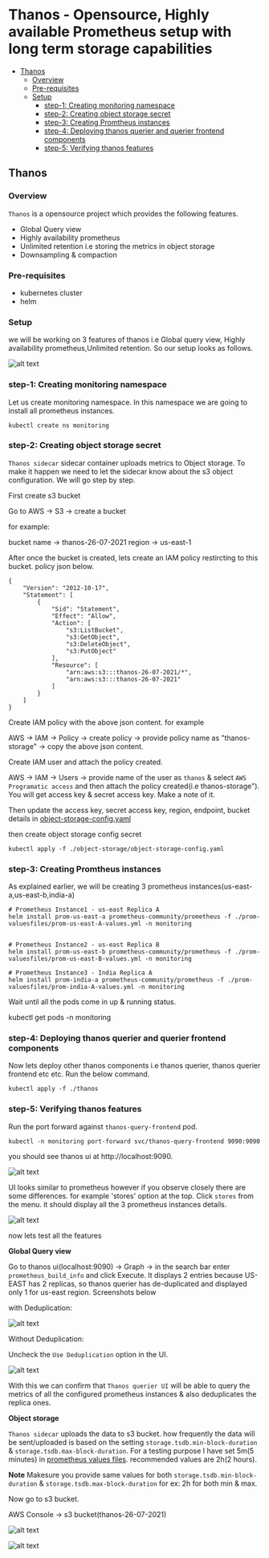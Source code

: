 # Thanos - Opensource, Highly available Prometheus setup with long term storage capabilities 

- [Thanos](#thanos)
   - [Overview](#overview)
   - [Pre-requisites](#pre-requisites)
   - [Setup](#setup)
       - [step-1: Creating monitoring namespace](#step-1-creating-monitoring-namespace)
       - [step-2: Creating object storage secret](#step-2-creating-object-storage-secret)
       - [step-3: Creating Promtheus instances](#step-3-creating-promtheus-instances)
       - [step-4: Deploying thanos querier and querier frontend components](step-4:-deploying-thanos-querier-and-querier-frontend-components)
       - [step-5: Verifying thanos features](step-5:-verifying-thanos-features)


## Thanos
### Overview

`Thanos` is a opensource project which provides the following features.
- Global Query view
- Highly availability prometheus
- Unlimited retention i.e storing the metrics in object storage
- Downsampling & compaction

### Pre-requisites

- kubernetes cluster
- helm

### Setup

we will be working on 3 features of thanos i.e Global query view, Highly availability prometheus,Unlimited retention. So our setup looks as follows.

![alt text](./img/setup.png)

### step-1: Creating monitoring namespace

Let us create monitoring namespace. In this namespace we are going to install all prometheus instances.

```
kubectl create ns monitoring
```

### step-2: Creating object storage secret

`Thanos sidecar` sidecar container uploads metrics to Object storage. To make it happen we need to let the sidecar know about the s3 object configuration. We will go step by step.

First create s3 bucket

Go to AWS -> S3 -> create a bucket

for example:

bucket name -> thanos-26-07-2021
region -> us-east-1

After once the bucket is created, lets create an IAM policy restircting to this bucket. policy json below.

```
{
    "Version": "2012-10-17",
    "Statement": [
        {
            "Sid": "Statement",
            "Effect": "Allow",
            "Action": [
                "s3:ListBucket",
                "s3:GetObject",
                "s3:DeleteObject",
                "s3:PutObject"
            ],
            "Resource": [
                "arn:aws:s3:::thanos-26-07-2021/*",
                "arn:aws:s3:::thanos-26-07-2021"
            ]
        }
    ]
}
```

Create IAM policy with the above json content. for example

AWS -> IAM -> Policy -> create policy -> provide policy name as "thanos-storage" -> copy the above json content.

Create IAM user and attach the policy created.

AWS -> IAM -> Users -> provide name of the user as `thanos` & select `AWS Programatic access` and then attach the policy created(i.e thanos-storage"). You will get access key & secret access key. Make a note of it.

Then update the access key, secret access key, region, endpoint, bucket details in [object-storage-config.yaml](./object-storage/object-storage-config.yaml)

then create object storage config secret

```
kubectl apply -f ./object-storage/object-storage-config.yaml
```

### step-3: Creating Promtheus instances

As explained earlier, we will be creating 3 prometheus instances(us-east-a,us-east-b,india-a)

```
# Prometheus Instance1 - us-east Replica A
helm install prom-us-east-a prometheus-community/prometheus -f ./prom-valuesfiles/prom-us-east-A-values.yml -n monitoring


# Prometheus Instance2 - us-east Replica B
helm install prom-us-east-b prometheus-community/prometheus -f ./prom-valuesfiles/prom-us-east-B-values.yml -n monitoring

# Prometheus Instance3 - India Replica A
helm install prom-india-a prometheus-community/prometheus -f ./prom-valuesfiles/prom-india-A-values.yml -n monitoring
```

Wait until all the pods come in up & running status.

kubectl get pods -n monitoring

### step-4: Deploying thanos querier and querier frontend components

Now lets deploy other thanos components i.e thanos querier, thanos querier frontend etc etc.
Run the below command.

```
kubectl apply -f ./thanos
```

### step-5: Verifying thanos features

Run the port forward against `thanos-query-frontend` pod.

```
kubectl -n monitoring port-forward svc/thanos-query-frontend 9090:9090
```
you should see thanos ui at http://localhost:9090. 

![alt text](./img/thanos-ui.png)

UI looks similar to prometheus however if you observe closely there are some differences. for example 'stores' option at the top. Click `stores` from the menu. it should display all the 3 prometheus instances details.

![alt text](./img/thanos-stores.png)

now lets test all the features

**Global Query view**

Go to thanos ui(localhost:9090) -> Graph -> in the search bar enter `prometheus_build_info` and click Execute. It displays 2 entries because US-EAST has 2 replicas, so thanos querier has de-duplicated and displayed only 1 for us-east region. Screenshots below

with Deduplication:

![alt text](./img/thanos-dedupliation.png)


Without Deduplication:

Uncheck the `Use Deduplication` option in the UI.

![alt text](./img/thanos-without-deduplication.png)

With this we can confirm that `Thanos querier UI` will be able to query the metrics of all the configured prometheus instances & also deduplicates the replica ones.

**Object storage**

`Thanos sidecar` uploads the data to s3 bucket. how frequently the data will be sent/uploaded is based on the setting `storage.tsdb.min-block-duration` & `storage.tsdb.max-block-duration`.
For a testing purpose I have set 5m(5 minutes) in [prometheus values files](prom-valuesfiles). recommended values are 2h(2 hours).

**Note** Makesure you provide same values for both `storage.tsdb.min-block-duration` & `storage.tsdb.max-block-duration` for ex: 2h for both min & max.

Now go to s3 bucket.

AWS Console -> s3 bucket(thanos-26-07-2021)

![alt text](./img/thanos-s3-ULID.png)

![alt text](./img/thanos-s3-ULID-data.png)
